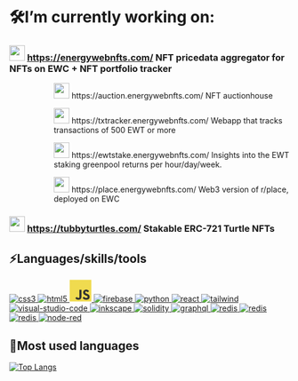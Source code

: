 # 🛠️I’m currently working on:
### <img src="https://user-images.githubusercontent.com/67122764/181295017-c2c8f8c8-3cb2-4246-8933-d2101c552072.png" style="width:28px;height:28px;" /> https://energywebnfts.com/ NFT pricedata aggregator for NFTs on EWC + NFT portfolio tracker
<dl>
  <dd>
    <dl>
      <dd> <img src="https://user-images.githubusercontent.com/67122764/227653974-50e719ca-b454-4072-af25-71617781d960.png"
style="marginLeft:25px;width:28px;height:28px;" /> https://auction.energywebnfts.com/ NFT auctionhouse
      </dd>
    </dl>
  </dd>
</dl>
<dl>
  <dd>
    <dl>
      <dd> <img src="https://user-images.githubusercontent.com/67122764/197252556-00818aba-c91b-4a44-9b7d-9ef12745014c.png" style="marginLeft:25px;width:28px;height:28px;" /> https://txtracker.energywebnfts.com/ Webapp that tracks transactions of 500 EWT or more
      </dd>
    </dl>
  </dd>
</dl>
<dl>
  <dd>
    <dl>
      <dd> <img src="https://user-images.githubusercontent.com/67122764/197263536-955ccdd0-f902-4a87-9b83-406cbc58af31.png" style="width:28px;height:28px;" /> https://ewtstake.energywebnfts.com/ Insights into the EWT staking greenpool returns per hour/day/week.
      </dd>
    </dl>
  </dd>
</dl>
<dl>
  <dd>
    <dl>
      <dd> <img src="https://user-images.githubusercontent.com/67122764/188759797-757f31c5-b885-4735-9e77-472ece19af3e.png" style="width:28px;height:28px;" /> https://place.energywebnfts.com/ Web3 version of r/place, deployed on EWC
      </dd>
    </dl>
  </dd>
</dl>

### <img src="https://user-images.githubusercontent.com/67122764/186731205-7dfaaaf8-0b0b-4b11-a8bc-bb654f7695e9.png" style="width:28px;height:28px;" /> https://tubbyturtles.com/ Stakable ERC-721 Turtle NFTs

## ⚡Languages/skills/tools
<p align="left"> 
    <a href="https://www.w3schools.com/css/" target="_blank">
        <img src="https://user-images.githubusercontent.com/67122764/184965798-154b041d-0e8a-4b80-8c7a-57b0b4a94558.svg" alt="css3" width="40" height="40" />
    </a>
    <a href="https://www.w3.org/html/" target="_blank">
        <img src="https://user-images.githubusercontent.com/67122764/184965499-f6626be1-1897-43b1-94eb-c5377bb2640f.svg" alt="html5" width="40" height="40" />
    </a>
    <a href="https://developer.mozilla.org/en-US/docs/Web/JavaScript" target="_blank">
        <img src="https://raw.githubusercontent.com/devicons/devicon/master/icons/javascript/javascript-original.svg" alt="javascript" width="40" height="40" />
    </a>
    <a href="https://firebase.google.com/" target="_blank">
        <img src="https://user-images.githubusercontent.com/67122764/181308062-0a948c8a-f37b-482e-9341-9cc5f1733200.png" alt="firebase" width="40" height="40" />
    </a>
    <a href="https://www.python.org" target="_blank">
        <img src="https://user-images.githubusercontent.com/67122764/184966271-520cd045-7a89-4e91-b498-e7cdbb6bc386.png" alt="python" width="40" height="40" />
    </a>
    <a href="https://reactjs.org/" target="_blank">
        <img src="https://user-images.githubusercontent.com/67122764/184966115-10b27a91-754d-4f87-bc9d-5fdd0fbd6c06.png" alt="react" width="40" height="40" />
    </a>
    <a href="https://tailwindcss.com/" target="_blank">
        <img src="https://www.vectorlogo.zone/logos/tailwindcss/tailwindcss-icon.svg" alt="tailwind" width="40" height="40" /> 
    </a>
    <a href="https://code.visualstudio.com/" target="_blank">
        <img src="https://user-images.githubusercontent.com/67122764/181305966-56b24853-4f98-4977-a5c5-e5f72dd2a1a1.png" alt="visual-studio-code" width="40" height="40" /> 
    </a>
    <a href="https://inkscape.org/" target="_blank">
        <img src="https://user-images.githubusercontent.com/67122764/181305755-81a8b312-e79e-45b5-b879-54376ac85375.png" alt="inkscape" width="40" height="40" /> 
    </a>
    <a href="https://docs.soliditylang.org/en/v0.8.15/" target="_blank">
        <img src="https://user-images.githubusercontent.com/67122764/181307779-2934413f-33fb-42c4-88fb-017d501a225e.png" alt="solidity" width="40" height="40" /> 
    </a>
    <a href="https://graphql.org/" target="_blank">
        <img src="https://user-images.githubusercontent.com/67122764/184964240-453e98f0-dbdf-4ae3-9fd5-7b7480a5881d.png" alt="graphql" width="40" height="40" /> 
    </a>
    <a href="https://redis.io/" target="_blank">
        <img src="https://user-images.githubusercontent.com/67122764/184964246-19263fc0-b088-45db-82be-e6158b96342b.png" alt="redis" width="40" height="40" /> 
    </a>
    <a href="https://nodejs.org/en/" target="_blank">
        <img src="https://user-images.githubusercontent.com/67122764/185254882-9bfb23d4-7096-4180-8f39-b0ee9392449f.png" alt="redis" width="40" height="40" /> 
    </a>
    <a href="https://vuejs.org/" target="_blank">
        <img src="https://user-images.githubusercontent.com/67122764/200336719-6a58183e-ccbd-482d-8f91-0ef55aeb54f1.png" alt="redis" width="40" height="40" /> 
    </a>
      <a href="https://nodered.org/about/" target="_blank">
        <img src="https://user-images.githubusercontent.com/67122764/222170994-98273b24-de12-4a86-84be-706461f5da5d.png" alt="node-red" width="40" height="40" /> 
    </a>
</p>


## 💬Most used languages
[![Top Langs](https://github-readme-stats.vercel.app/api/top-langs/?username=arantuil&layout=compact&theme=dark)](https://github.com/arantuil/github-readme-stats)
